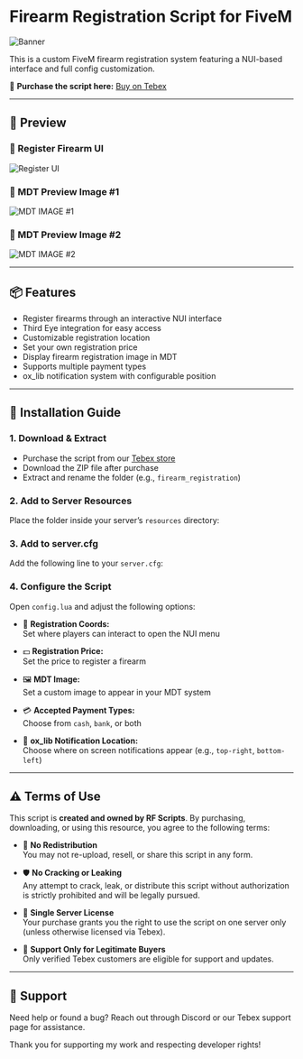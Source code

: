 # Firearm Registration Script for FiveM

![Banner](https://i.ibb.co/sJpnn568/rf-scripts-logo-removebg-preview.png)

This is a custom FiveM firearm registration system featuring a NUI-based interface and full config customization.

🛒 **Purchase the script here:** [Buy on Tebex](<https://rf-scripts.tebex.io/>)

---

## 📸 Preview

### 🔫 Register Firearm UI
![Register UI](https://i.ibb.co/B2r2f9zK/fa-tebex-img.png)

### 💾 MDT Preview Image #1
![MDT IMAGE #1](https://i.ibb.co/yFPTLg2B/fa-mdt-1.png)

### 💾 MDT Preview Image #2
![MDT IMAGE #2](https://i.ibb.co/G3cbHnj6/fa-mdt-2.png)

---

## 📦 Features

- Register firearms through an interactive NUI interface  
- Third Eye integration for easy access  
- Customizable registration location  
- Set your own registration price  
- Display firearm registration image in MDT  
- Supports multiple payment types  
- ox_lib notification system with configurable position  

---

## 🔧 Installation Guide

### 1. Download & Extract

- Purchase the script from our [Tebex store](<https://rf-scripts.tebex.io/>)
- Download the ZIP file after purchase
- Extract and rename the folder (e.g., `firearm_registration`)

### 2. Add to Server Resources

Place the folder inside your server’s `resources` directory:

### 3. Add to server.cfg

Add the following line to your `server.cfg`:

### 4. Configure the Script

Open `config.lua` and adjust the following options:

- 📍 **Registration Coords:**  
  Set where players can interact to open the NUI menu

- 💵 **Registration Price:**  
  Set the price to register a firearm

- 🖼️ **MDT Image:**  
  Set a custom image to appear in your MDT system

- 💳 **Accepted Payment Types:**  
  Choose from `cash`, `bank`, or both

- 🔔 **ox_lib Notification Location:**  
  Choose where on screen notifications appear (e.g., `top-right`, `bottom-left`)

---

## ⚠️ Terms of Use

This script is **created and owned by RF Scripts**. By purchasing, downloading, or using this resource, you agree to the following terms:

- 🚫 **No Redistribution**  
  You may not re-upload, resell, or share this script in any form.

- 🛡️ **No Cracking or Leaking**  
  Any attempt to crack, leak, or distribute this script without authorization is strictly prohibited and will be legally pursued.

- 👤 **Single Server License**  
  Your purchase grants you the right to use the script on one server only (unless otherwise licensed via Tebex).

- 📧 **Support Only for Legitimate Buyers**  
  Only verified Tebex customers are eligible for support and updates.

---

## 💬 Support

Need help or found a bug? Reach out through Discord or our Tebex support page for assistance.

Thank you for supporting my work and respecting developer rights!
